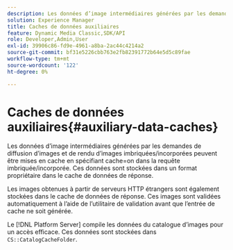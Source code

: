 ```yaml
---
description: Les données d’image intermédiaires générées par les demandes de diffusion d’images et de rendu d’images imbriquées/incorporées peuvent être mises en cache en spécifiant cache=on dans la requête imbriquée/incorporée. Ces données sont stockées dans un format propriétaire dans le cache de données de réponse.
solution: Experience Manager
title: Caches de données auxiliaires
feature: Dynamic Media Classic,SDK/API
role: Developer,Admin,User
exl-id: 39906c86-fd9e-4961-a8ba-2ac44c4214a2
source-git-commit: bf31e5226cbb763e2fb82391772b64e5d5c89fae
workflow-type: tm+mt
source-wordcount: '122'
ht-degree: 0%

---
```


# Caches de données auxiliaires{#auxiliary-data-caches}

Les données d’image intermédiaires générées par les demandes de diffusion d’images et de rendu d’images imbriquées/incorporées peuvent être mises en cache en spécifiant cache=on dans la requête imbriquée/incorporée. Ces données sont stockées dans un format propriétaire dans le cache de données de réponse.

Les images obtenues à partir de serveurs HTTP étrangers sont également stockées dans le cache de données de réponse. Ces images sont validées automatiquement à l’aide de l’utilitaire de validation avant que l’entrée de cache ne soit générée.

Le [!DNL Platform Server] compile les données du catalogue d’images pour un accès efficace. Ces données sont stockées dans `CS::CatalogCacheFolder`.
